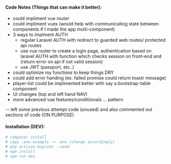 #### Code Notes (Things that can make it better):

* could impliment vue router
* could impliment vuex (would help with communicating state between components if I made the app multi-component)
* 3 ways to implment AUTH 
    - regular Laravel AUTH with redirect to guarded web routes/ protected api routes
    - use vue router to create a login page, authentication based on laravel AUTH with function which checks session on front-end and (return error on api if not valid session)
    - use JWT (passport, etc..)
* could optimize my functions to keep things DRY
* could add error handing (ex: failed promise could return toastr message)
* player-list could be implimented better with say a bootstrap-table component
* UI changes (top and left hand NAV)
* more advanced vue features/conditiionals ... pattern

-- left some previous attempt code (unused) and also commented out sections of code (ON PURPOSE)

#### Installation (DEV):
```bash
# composer install
# copy .env.example -> .env (change accordingly)
# php artisan migrate --seed
# npm install
# npm run dev
```